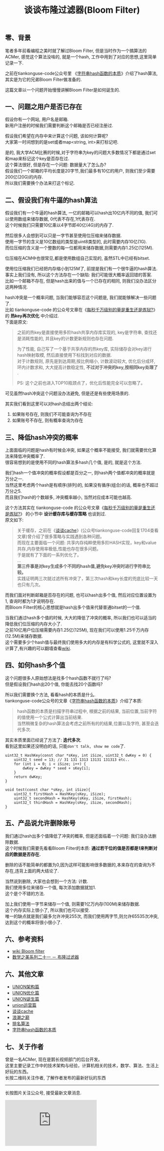 ﻿---
layout:     post
title:      谈谈布隆过滤器(Bloom Filter)
description: 上篇文章介绍了hash算法, 这个是兄弟篇 Bloom Filter.     
keywords: 后台服务
tags: [后台服务]
categories: [程序人生]
updateData:  21:12 2017/3/19
---


## 零、背景

笔者多年前看编程之美时就了解过Bloom Filter, 但是当时作为一个搞算法的ACMer, 感觉这个算法没啥的, 就是一个hash, 工作中用到了对应的思想,这里简单记录一下.  


之前在tiankonguse-code公众号里 《[字符串hash函数的本质](https://mp.weixin.qq.com/s?__biz=MzI2NDA0NDM1MA==&sn=457dbeeaf20ff02efa75f9855d10935b&idx=1&mid=2650105211)》介绍了hash算法, 其实是为它的兄弟Bloom Filter做准备的.  


这篇文章以一个问题开始慢慢讲解Bloom Filter是如何诞生的.  


## 一、问题之用户是否已存在

假设你有一个网站, 用户名是邮箱.  
新用户注册的时候我们需要判断这个邮箱是否已经注册过.  


假设我们希望在内存中来计算这个问题, 该如何计算呢?  
大家第一时间想到的是set<string>或者map<string, int>来打标记吧.   

是的, 我大学ACM比赛的时候,对于字符串为key的问题大多数情况下都是通过set和map来标记这个key是否存在过.  
这个算法很好, 但是存在一个问题: 数据量大了怎么办?  
假设我们一个邮箱的平均长度是20字节,我们最多有10亿的用户, 则我们至少需要200亿(20G)的内存.  
所以我们需要换个办法来打这个标记.  


## 二、假设我们有牛逼的hash算法


假设我们有一个牛逼的hash算法, 一亿的邮箱可以hash出10亿内不同的值, 我们可以使用数组来储存数据, 0代表不存在,1代表存在.  
这个时候我们只需要10亿乘以4字节即40亿(4G)的内存了.   

然后很多人会想到可以只是一字节甚至使用位压缩来储存数据.  
使用一字节的含义是10亿数组的类型是uint8类型的, 此时需要内存10亿(1G).  
而位压缩的含义是一个整数的每一位都用来储存数据,则需要内存1.25亿(125M).  


位压缩在ACM中也很常见,都是使用数组自己实现的, 虽然STL中已经有bitset.   


使用位压缩我们已经把内存缩小到125M了, 前提是我们有一个很牛逼的hash算法.  
事实上我们没有, 所以这个方法存在一个缺陷: 我们可能很大概率返回错的答案.  
比如一个邮箱不存在, 但是hash出来的值与一个已存在的相同, 则我们没办法区分这两种情况.  


hash冲突是一个概率问题, 当我们能够容忍这个问题是, 我们就能够解决一些问题了.  
比如 tiankonguse-code 的公众号文章在《[每秒千万级别的量是重生还是炼狱?](https://mp.weixin.qq.com/s?__biz=MzI2NDA0NDM1MA==&mid=2650105193&idx=1&sn=a4066b2994b59e78de846137344228c5&chksm=f2b36f38c5c4e62efc91687c2d29e9f8e40368d660de85d6e01018525e7a2f160152a35869c1)》的 **热key再次优化** 中介绍过.  
下面是原文:  


>  
>  之前的热key是直接使用多阶hash共享内存库实现的, key是字符串, 查找还是消耗性能的, 并且key的计数更新规则也存在问题.  
>  
>  为了性能, 自己写了一个基于共享内存的热key库, 实际储存会对key进行hash映射取模, 然后直接使用下标找到对应的数据.  
>  对于计数规则, 原先是到达周期,按比例缩小, 计数波动较大, 优化后分成环, 环内计数求和, 大大提高计数稳定性, **不过对于冲突的key,按相同key处理了** .  
>  
>  PS: 这个之前也进入TOP10瓶颈点了，优化后性能完全可以忽略了。  
>  


可见虽然hash冲突这个问题没办法避免, 但是还是有些使用场景的.   


其实我们看到这里可以对hash总结出两个结论:  

1. 如果账号存在, 则我们不可能查询为不存在  
2. 如果账号不存在, 则有概率查询为存在  



## 三、降低hash冲突的概率


上面面临的问题是hash有时候会冲突, 如果这个概率不能接受, 我们就需要优化算法来降低冲突概率了.  
很容易想到的是使用不同的hash算法多hash几个值, 是的, 就是这个方法.  


我们hash一个值冲突的概率假设都是百分之一, 则hash两个值都冲突的概率就是万分之一.  
当然这里考虑两个hash是有顺序(排列)的, 如果没有循序(组合)的话, 概率也不超过万分之5.  
而且我们hash的个数越多, 冲突概率越小, 当然对应成本可能也越高.  


这个方法其实在 tiankonguse-code 的公众号文章《[每秒千万级别的量是重生还是炼狱?](https://mp.weixin.qq.com/s?__biz=MzI2NDA0NDM1MA==&mid=2650105193&idx=1&sn=a4066b2994b59e78de846137344228c5&chksm=f2b36f38c5c4e62efc91687c2d29e9f8e40368d660de85d6e01018525e7a2f160152a35869c1)》 的小节中 **设计缓存库与缓存策略** 也谈到过.  
原文如下:  


>  
>  关于缓存，之前在《[谈谈cache](https://mp.weixin.qq.com/s?__biz=MzI2NDA0NDM1MA==&mid=2650105090&idx=1&sn=979daee3e20b01a81f396ca80bc89c5b&chksm=f2b36f53c5c4e6457ef2daf2795c6fef6fd6f34882429f5e73f17ac27ad54b26ae32d63125a8)》(公众号tiankonguse-code回复1704查看文章)曾介绍了很多策略与实践遇到各种问题。  
>  而现在主要面临一个问题: 共享内存纯粹使用多阶HASH实现，key和value共存,内存使用率极低,性能也存在很多问题。  
>  于是就有了下面的一系列优化了。   
>  ...   
>  **第三件事是对key生成多个不同的hash值,避免key冲突时进行字符串比较。**  
>  实践证明两三次就过滤所有冲突了，第三次hash和key长度的兜底比较一天也只有几次。  
>  



而我们面对判断邮箱是否存在的问题, 也可以hash出多个值, 然后对应位置设置为1, 查询时都为1才说明存在.  
而Bloom Filter的核心思想就是hash出多个值来代替普通bitset的一个值.  


当我们通过hash多个值的时候, 大大的降低了冲突的概率, 所以我们也可以适当的降低我们位压缩的内存大小了.  
之前10亿用户位压缩需要内存1.25亿(125M), 现在我们可以使用1.25千万内存(12.5M)来储存数据.  
这个需要多少个hash值与最终我们使用多大的内存是有科学公式的, 这里就不深入计算了,有兴趣的可以翻墙查看[wiki](https://en.wikipedia.org/wiki/Bloom_filter).  





## 四、如何hash多个值  


这个问题很多人原始想法是找多个hash函数不就行了吗?  
但是假设我们hash出20个值, 你能去找20个函数吗?  


所以我们需要换个方法, 看看hash的本质是什么.  
tiankonguse-code公众号的文章《[字符串hash函数的本质](https://mp.weixin.qq.com/s?__biz=MzI2NDA0NDM1MA==&sn=457dbeeaf20ff02efa75f9855d10935b&idx=1&mid=2650105211)》介绍了本质:  


>  
>  hash函数的本质是扫描字符串过程中, 根据之前的结果, 当前位置,当前字符的值使用一个公式计算出当前结果.   
>  当然稍微复杂的hash算法会考虑之前所有的的结果,位置以及字符, 甚至会迭代多次.
>  


其实本质里面已经说了方法了: **迭代多次**.  
看到这里如果还没明白的话, 只能`don't talk, show me code`了.  


```
uint32_t HashKey(const char *sKey, int iSize, uint32_t dwKey = 0) {
	uint32_t seed = 13; // 31 131 1313 13131 131313 etc..
	for (int i = 0; i < iSize; i++) {
		dwKey = dwKey * seed + sKey[i];
	}
	return dwKey;
}

void test(const char *sKey, int iSize){
    uint32_t firstHash = HashKey(sKey, iSize);
    uint32_t secondHash = HashKey(sKey, iSize, firstHash);
    uint32_t thirdHash = HashKey(sKey, iSize, secondHash);
}
```



## 五、产品说允许删除账号


我们通过hash出多个值降低了冲突的概率, 但是还面临着一个问题: 我们没办法删除数据.  
这个时候我们需要先看看Bloom Filter的本质: **通过若干位的值是否都是1来判断对应的数据是否存在.**  


删除的话不能简单的都置为0,因为这样可能影响很多数据的,本来存在的查询为不存在,违背上面的两大结论了.  


当然说到删除, 大家也会想到一个方法: 计数.  
我们使用多位来储存一个值, 每次添加数据就加1.  
这个是个不错的方法.  

加上我们使用一字节来储存一个值, 则需要1亿万内存(100M)来储存数据.   
这个内存实际上很小了, 所以我们也可以接受.  
唯一的缺点就是我们最多允许冲突255次, 而我们使用两字节,则允许65535次冲突, 达到这个的概率将很小很小了.  



## 六、参考资料

   
* [wiki Bloom filter](https://en.wikipedia.org/wiki/Bloom_filter)  
* [数学之美系列二十一 － 布隆过滤器](https://china.googleblog.com/2007/07/bloom-filter_7469.html)  




## 六、其他文章


* [UNION架构篇](http://mp.weixin.qq.com/s?__biz=MzI2NDA0NDM1MA==&mid=2650105156&idx=1&sn=3b59e3339973aab54ed29d2d86d36f9e&chksm=f2b36f15c5c4e603ce3b65570443433077d3058e66348df62572318db9fd4d1b6809c4f3e6ea&scene=21)   
* [UNION优化篇](http://mp.weixin.qq.com/s?__biz=MzI2NDA0NDM1MA==&mid=2650105193&idx=1&sn=a4066b2994b59e78de846137344228c5&chksm=f2b36f38c5c4e62efc91687c2d29e9f8e40368d660de85d6e01018525e7a2f160152a35869c1&scene=21#wechat_redirect)   
* [UNION诞生篇](http://mp.weixin.qq.com/s?__biz=MzI2NDA0NDM1MA==&mid=2650105195&idx=1&sn=7c1d170a93c8015d5a17d932248d1bf3&chksm=f2b36f3ac5c4e62c87f14792abacb96ab2fa996254619ae6785583ef54687eace0eff2db8d18&scene=21#wechat_redirect)  
* [union运营篇](http://mp.weixin.qq.com/s?__biz=MzI2NDA0NDM1MA==&mid=2650105192&idx=1&sn=3bc4e7f70ba0be17e7db7ed6f0fa29b5&chksm=f2b36f39c5c4e62f2eeca514e1ec7634145e04bc5af266dd1aa9e6eac2df63088f9d42a6f8c5&scene=21#wechat_redirect)  
* [谈谈cache](http://mp.weixin.qq.com/s?__biz=MzI2NDA0NDM1MA==&mid=2650105090&idx=1&sn=979daee3e20b01a81f396ca80bc89c5b&chksm=f2b36f53c5c4e6457ef2daf2795c6fef6fd6f34882429f5e73f17ac27ad54b26ae32d63125a8&scene=21#wechat_redirect)  
* [浪潮之巅](http://mp.weixin.qq.com/s?__biz=MzI2NDA0NDM1MA==&mid=2650105161&idx=1&sn=3972fc97bf19a091a43da872022215e4&chksm=f2b36f18c5c4e60ef3af29c0e5c848efa283bd27c153d8507a4f14ecd20545986493719d87f5&scene=21#wechat_redirect)  
* [排名算法](http://mp.weixin.qq.com/s?__biz=MzI2NDA0NDM1MA==&mid=2650105174&idx=1&sn=35e1e69fdcea3a0832eaac7e2a299c2e&chksm=f2b36f07c5c4e6115ab5c2d7f4cd9aa59ac6f545b9bb2b5583e6426bae71d4f4056a44243628&scene=21#wechat_redirect)  
* [字符串hash函数的本质](https://mp.weixin.qq.com/s?__biz=MzI2NDA0NDM1MA==&sn=457dbeeaf20ff02efa75f9855d10935b&idx=1&mid=2650105211)   

## 七、关于作者

曾是一名ACMer, 现在是鹅长视频部门的后台开发。   
这里主要记录工作中的技术架构与经验，计算机相关的技术，数学、算法、生活上好玩的东西。  
长按二维码关注作者, 了解作者发布的最新好玩的东西  

<hr>

长按图片关注公众号, 接受最新文章消息.  

![](http://tiankonguse.com/lab/cloudLink/baidupan.php?url=/1915453531/4224042967.jpg)















